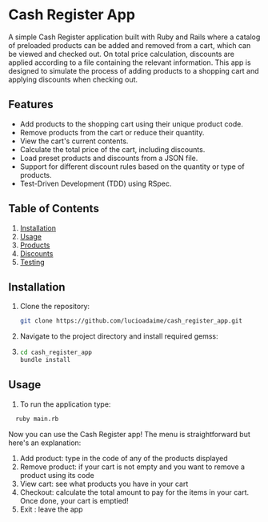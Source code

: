 # Cash Register App

A simple Cash Register application built with Ruby and Rails where a catalog of preloaded products can be added and removed from a cart, which can be viewed and checked out. On total price calculation, discounts are applied according to a file containing the relevant information. This app is designed to simulate the process of adding products to a shopping cart and applying discounts when checking out.

## Features

- Add products to the shopping cart using their unique product code.
- Remove products from the cart or reduce their quantity.
- View the cart's current contents.
- Calculate the total price of the cart, including discounts.
- Load preset products and discounts from a JSON file.
- Support for different discount rules based on the quantity or type of products.
- Test-Driven Development (TDD) using RSpec.
  

## Table of Contents

1. [Installation](#installation)
2. [Usage](#usage)
3. [Products](#products)
4. [Discounts](#discounts)
5. [Testing](#contributing)

## Installation

1. Clone the repository:

   ```bash
   git clone https://github.com/lucioadaime/cash_register_app.git
2. Navigate to the project directory and install required gemss:
3. ```bash
   cd cash_register_app
   bundle install

## Usage

1. To run the application type:
 ```bash
   ruby main.rb
 ```

Now you can use the Cash Register app!
The menu is straightforward but here's an explanation:
  1. Add product: type in the code of any of the products displayed
  2. Remove product: if your cart is not empty and you want to remove a product using its code
  3. View cart: see what products you have in your cart
  4. Checkout: calculate the total amount to pay for the items in your cart. Once done, your cart is emptied!
  5. Exit : leave the app
